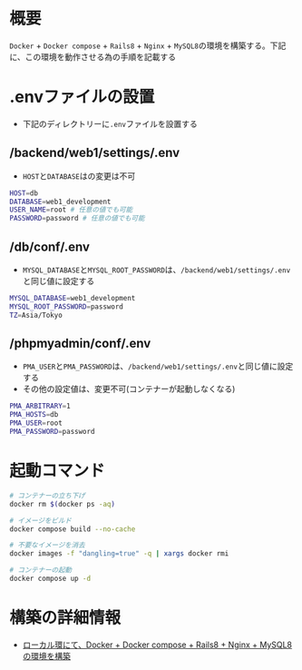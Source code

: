 # 概要
`Docker` + `Docker compose` + `Rails8` + `Nginx` + `MySQL8`の環境を構築する。下記に、この環境を動作させる為の手順を記載する

# .envファイルの設置
- 下記のディレクトリーに`.env`ファイルを設置する

## /backend/web1/settings/.env
- `HOST`と`DATABASE`はの変更は不可
```sh
HOST=db
DATABASE=web1_development
USER_NAME=root # 任意の値でも可能
PASSWORD=password # 任意の値でも可能
```

## /db/conf/.env
- `MYSQL_DATABASE`と`MYSQL_ROOT_PASSWORD`は、`/backend/web1/settings/.env`と同じ値に設定する
```sh
MYSQL_DATABASE=web1_development
MYSQL_ROOT_PASSWORD=password
TZ=Asia/Tokyo
```

## /phpmyadmin/conf/.env
- `PMA_USER`と`PMA_PASSWORD`は、`/backend/web1/settings/.env`と同じ値に設定する
- その他の設定値は、変更不可(コンテナーが起動しなくなる) 
```sh
PMA_ARBITRARY=1
PMA_HOSTS=db
PMA_USER=root
PMA_PASSWORD=password
```

# 起動コマンド
```sh
# コンテナーの立ち下げ
docker rm $(docker ps -aq)

# イメージをビルド
docker compose build --no-cache

# 不要なイメージを消去
docker images -f "dangling=true" -q | xargs docker rmi

# コンテナーの起動
docker compose up -d
```

# 構築の詳細情報
- [ローカル環にて、Docker + Docker compose + Rails8 + Nginx + MySQL8の環境を構築]()